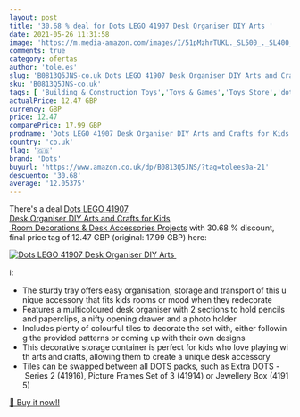 ```yaml
---
layout: post
title: '30.68 % deal for Dots LEGO 41907 Desk Organiser DIY Arts '
date: 2021-05-26 11:31:58
image: 'https://m.media-amazon.com/images/I/51pMzhrTUKL._SL500_._SL400_.jpg'
comments: true
category: ofertas
author: 'tole.es'
slug: 'B0813Q5JNS-co.uk Dots LEGO 41907 Desk Organiser DIY Arts and Crafts for...'
sku: 'B0813Q5JNS-co.uk'
tags: [ 'Building & Construction Toys','Toys & Games','Toys Store','dots','lego', ]
actualPrice: 12.47 GBP
currency: GBP
price: 12.47
comparePrice: 17.99 GBP
prodname: 'Dots LEGO 41907 Desk Organiser DIY Arts and Crafts for Kids  Room Decorations & Desk Accessories Projects'
country: 'co.uk'
flag: '🇬🇧'
brand: 'Dots'
buyurl: 'https://www.amazon.co.uk/dp/B0813Q5JNS/?tag=tolees0a-21'
descuento: '30.68'
average: '12.05375'
---
```


There's a deal [Dots LEGO 41907 Desk Organiser DIY Arts and Crafts for Kids  Room Decorations & Desk Accessories Projects](https://www.amazon.co.uk/dp/B0813Q5JNS/?tag=tolees0a-21)  with  30.68 % discount, final price tag of  12.47 GBP (original: 17.99 GBP) here:

[![Dots LEGO 41907 Desk Organiser DIY Arts ](https://m.media-amazon.com/images/I/51pMzhrTUKL._SL500_._SL400_.jpg)](https://www.amazon.co.uk/dp/B0813Q5JNS/?tag=tolees0a-21)

ℹ️:

- The sturdy tray offers easy organisation, storage and transport of this unique accessory that fits kids rooms or mood when they redecorate
- Features a multicoloured desk organiser with 2 sections to hold pencils and paperclips, a nifty opening drawer and a photo holder
- Includes plenty of colourful tiles to decorate the set with, either following the provided patterns or coming up with their own designs
- This decorative storage container is perfect for kids who love playing with arts and crafts, allowing them to create a unique desk accessory
- Tiles can be swapped between all DOTS packs, such as Extra DOTS - Series 2 (41916), Picture Frames Set of 3 (41914) or Jewellery Box (41915)

[🛒 Buy it now!!](https://www.amazon.co.uk/dp/B0813Q5JNS/?tag=tolees0a-21)
